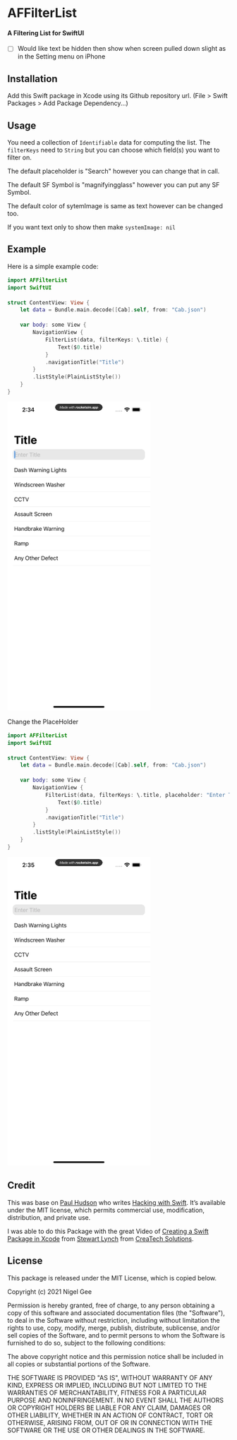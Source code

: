 # AFFilterList

#### A Filtering List for SwiftUI

- [ ] Would like text be hidden then show when screen pulled down slight as in the Setting menu on iPhone

## Installation

Add this Swift package in Xcode using its Github repository url. (File > Swift Packages > Add Package Dependency...)

## Usage

You need a collection of `Identifiable` data for computing the list. The `filterKeys` need to `String` but you can choose which field(s) you want to filter on.

The default placeholder is "Search" however you can change that in call.

The default SF Symbol is "magnifyingglass" however you can put any SF Symbol.

The default color of sytemImage is same as text however can be changed too. 

If you want text only to show then make `systemImage: nil`

## Example 

Here is a simple example code:

```swift
import AFFilterList
import SwiftUI

struct ContentView: View {
    let data = Bundle.main.decode([Cab].self, from: "Cab.json")

    var body: some View {
        NavigationView {
            FilterList(data, filterKeys: \.title) {
                Text($0.title)
            }
            .navigationTitle("Title")
        }
        .listStyle(PlainListStyle())
    }
}
```

![Image](README.assets/Image.gif)

Change the PlaceHolder

```swift
import AFFilterList
import SwiftUI

struct ContentView: View {
    let data = Bundle.main.decode([Cab].self, from: "Cab.json")

    var body: some View {
        NavigationView {
            FilterList(data, filterKeys: \.title, placeholder: "Enter Title",systemImage: nil) {
                Text($0.title)
            }
            .navigationTitle("Title")
        }
        .listStyle(PlainListStyle())
    }
}
```

![TextOnly](README.assets/TextOnly.gif)

## Credit

This was base on [Paul Hudson](https://twitter.com/twostraws) who writes [Hacking with Swift](https://www.hackingwithswift.com). It’s available under the MIT license, which permits commercial use, modification, distribution, and private use.

I was able to do this Package with the great Video of [Creating a Swift Package in Xcode](https://youtu.be/o0fQC7JU-Ts) from [Stewart Lynch](https://twitter.com/@StewartLynch) from [CreaTech Solutions](https://www.createchsol.com).

## License

This package is released under the MIT License, which is copied below.

Copyright (c) 2021 Nigel Gee

Permission is hereby granted, free of charge, to any person obtaining a copy of this software and associated documentation files (the "Software"), to deal in the Software without restriction, including without limitation the rights to use, copy, modify, merge, publish, distribute, sublicense, and/or sell copies of the Software, and to permit persons to whom the Software is furnished to do so, subject to the following conditions:

The above copyright notice and this permission notice shall be included in all copies or substantial portions of the Software.

THE SOFTWARE IS PROVIDED "AS IS", WITHOUT WARRANTY OF ANY KIND, EXPRESS OR IMPLIED, INCLUDING BUT NOT LIMITED TO THE WARRANTIES OF MERCHANTABILITY, FITNESS FOR A PARTICULAR PURPOSE AND NONINFRINGEMENT. IN NO EVENT SHALL THE AUTHORS OR COPYRIGHT HOLDERS BE LIABLE FOR ANY CLAIM, DAMAGES OR OTHER LIABILITY, WHETHER IN AN ACTION OF CONTRACT, TORT OR OTHERWISE, ARISING FROM, OUT OF OR IN CONNECTION WITH THE SOFTWARE OR THE USE OR OTHER DEALINGS IN THE SOFTWARE.

